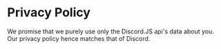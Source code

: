 # Privacy Policy

We promise that we purely use only the Discord.JS api's data about you. Our privacy policy hence matches that of Discord.
